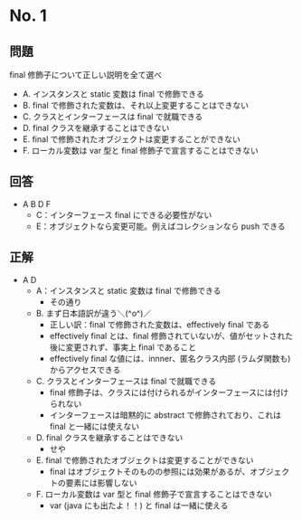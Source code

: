 # No. 1

## 問題

final 修飾子について正しい説明を全て選べ

- A. インスタンスと static 変数は final で修飾できる
- B. final で修飾された変数は、それ以上変更することはできない
- C. クラスとインターフェースは final で就職できる
- D. final クラスを継承することはできない
- E. final で修飾されたオブジェクトは変更することができない
- F. ローカル変数は var 型と final 修飾子で宣言することはできない

## 回答

- A B D F  
  - C：インターフェース final にできる必要性がない
  - E：オブジェクトなら変更可能。例えばコレクションなら push できる

## 正解

- A D
  - A：インスタンスと static 変数は final で修飾できる
    - その通り
  - B. まず日本語訳が違う＼(^o^)／
    - 正しい訳：final で修飾された変数は、effectively final である
    - effectively final とは、final 修飾されていないが、値がセットされた後に変更されず、事実上 final であること
    - effectively final な値には、innner、匿名クラス内部 (ラムダ関数も) からアクセスできる
  - C. クラスとインターフェースは final で就職できる
    - final 修飾子は、クラスには付けられるがインターフェースには付けられない
    - インターフェースは暗黙的に abstract で修飾されており、これは final と一緒には使えない
  - D. final クラスを継承することはできない
    - せや
  - E. final で修飾されたオブジェクトは変更することができない
    - final はオブジェクトそのものの参照には効果があるが、オブジェクトの要素には影響しない
  - F. ローカル変数は var 型と final 修飾子で宣言することはできない
    - var (java にも出たよ！！) と final は一緒に使える

